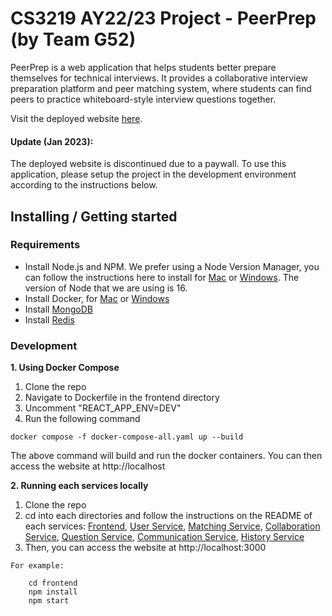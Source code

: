 # CS3219 AY22/23 Project - PeerPrep (by Team G52)

PeerPrep is a web application that helps students better prepare themselves for technical interviews. It provides a collaborative interview preparation platform and peer matching system, where students can find peers to practice whiteboard-style interview questions together.

Visit the deployed website [here](https://frontend-rob2padjya-de.a.run.app/). 
#### Update (Jan 2023):
The deployed website is discontinued due to a paywall. To use this application, please setup the project in the development environment according to the instructions below.

## Installing / Getting started

### Requirements

- Install Node.js and NPM. We prefer using a Node Version Manager, you can follow the instructions here to install for [Mac](https://github.com/nvm-sh/nvm) or [Windows](https://github.com/coreybutler/nvm-windows). The version of Node that we are using is 16.
- Install Docker, for [Mac](https://docs.docker.com/desktop/install/mac-install/) or [Windows](https://docs.docker.com/desktop/install/windows-install/)
- Install [MongoDB](https://www.mongodb.com/docs/manual/administration/install-community/)
- Install [Redis](https://redis.io/docs/getting-started/installation/)

### Development

**1. Using Docker Compose**

1. Clone the repo
1. Navigate to Dockerfile in the frontend directory
1. Uncomment "REACT_APP_ENV=DEV"
1. Run the following command

```shell
docker compose -f docker-compose-all.yaml up --build
```

The above command will build and run the docker containers. You can then access the website at http://localhost

**2. Running each services locally**

1. Clone the repo
1. cd into each directories and follow the instructions on the README of each services: [Frontend](https://github.com/CS3219-AY2223S1/cs3219-project-ay2223s1-g52/tree/main/frontend), [User Service](https://github.com/CS3219-AY2223S1/cs3219-project-ay2223s1-g52/tree/main/user-service), [Matching Service](https://github.com/CS3219-AY2223S1/cs3219-project-ay2223s1-g52/tree/main/matching-service), [Collaboration Service](https://github.com/CS3219-AY2223S1/cs3219-project-ay2223s1-g52/tree/main/collaboration-service), [Question Service](https://github.com/CS3219-AY2223S1/cs3219-project-ay2223s1-g52/tree/main/question-service), [Communication Service](https://github.com/CS3219-AY2223S1/cs3219-project-ay2223s1-g52/tree/main/communication-service), [History Service](https://github.com/CS3219-AY2223S1/cs3219-project-ay2223s1-g52/tree/main/history-service)
1. Then, you can access the website at http://localhost:3000

```
For example:

    cd frontend
    npm install
    npm start
```
